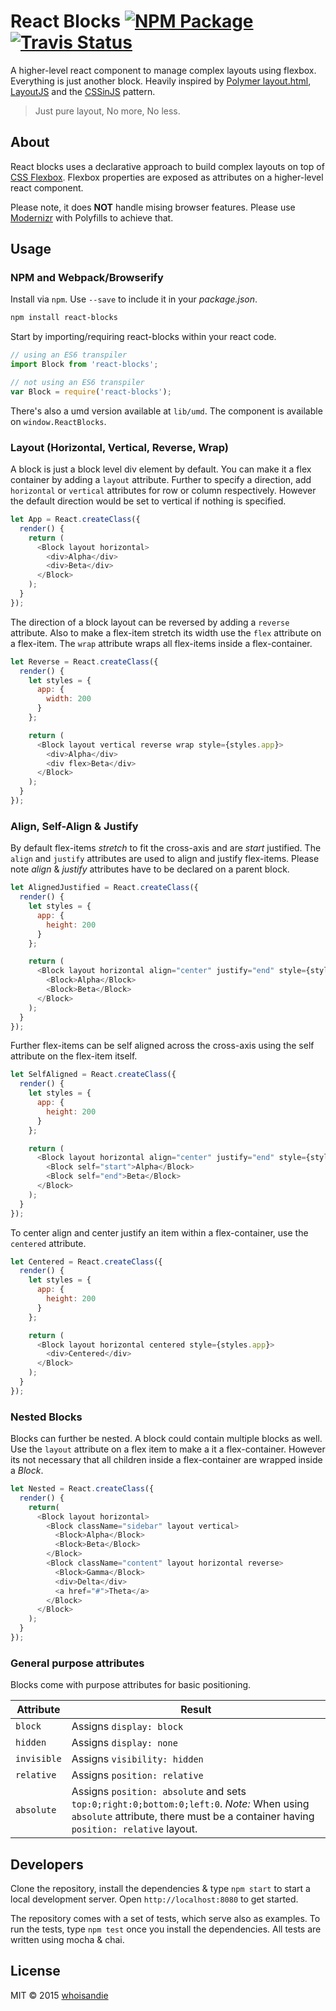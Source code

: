 # React Blocks [![NPM Package][npm_img]][npm_site] [![Travis Status][trav_img]][trav_site]

A higher-level react component to manage complex layouts using flexbox. Everything is just another block. Heavily inspired by [Polymer layout.html](polymer), [LayoutJS](layoutjs) and the [CSSinJS](cssinjs) pattern.

> Just pure layout, No more, No less.

## About
React blocks uses a declarative approach to build complex layouts on top of [CSS Flexbox](flexbox). Flexbox properties are exposed as attributes on a higher-level react component.

Please note, it does **NOT** handle mising browser features. Please use [Modernizr](modernizr) with Polyfills to achieve that.

## Usage

### NPM and Webpack/Browserify
Install via `npm`. Use `--save` to include it in your *package.json*.

```bash
npm install react-blocks
```

Start by importing/requiring react-blocks within your react code.

```js
// using an ES6 transpiler
import Block from 'react-blocks';

// not using an ES6 transpiler
var Block = require('react-blocks');
```

There's also a umd version available at `lib/umd`. The component is available on `window.ReactBlocks`.

### Layout (Horizontal, Vertical, Reverse, Wrap)
A block is just a block level div element by default. You can make it a flex container by adding a `layout` attribute. Further to specify a direction, add `horizontal` or `vertical` attributes for row or column respectively. However the default direction would be set to vertical if nothing is specified.

```js
let App = React.createClass({
  render() {
    return (
      <Block layout horizontal>
        <div>Alpha</div>
        <div>Beta</div>
      </Block>
    );
  }
});
```

The direction of a block layout can be reversed by adding a `reverse` attribute. Also to make a flex-item stretch its width use the `flex` attribute on a flex-item. The `wrap` attribute wraps all flex-items inside a flex-container.

```js
let Reverse = React.createClass({
  render() {
    let styles = {
      app: {
        width: 200
      }
    };

    return (
      <Block layout vertical reverse wrap style={styles.app}>
        <div>Alpha</div>
        <div flex>Beta</div>
      </Block>
    );
  }
});
```

### Align, Self-Align & Justify

By default flex-items *stretch* to fit the cross-axis and are *start* justified. The `align` and `justify` attributes are used to align and justify flex-items. Please note *align* & *justify* attributes have to be declared on a parent block.

```js
let AlignedJustified = React.createClass({
  render() {
    let styles = {
      app: {
        height: 200
      }
    };

    return (
      <Block layout horizontal align="center" justify="end" style={styles.app}>
        <Block>Alpha</Block>
        <Block>Beta</Block>
      </Block>
    );
  }
});
```

Further flex-items can be self aligned across the cross-axis using the self attribute on the flex-item itself.

```js
let SelfAligned = React.createClass({
  render() {
    let styles = {
      app: {
        height: 200
      }
    };

    return (
      <Block layout horizontal align="center" justify="end" style={styles.app}>
        <Block self="start">Alpha</Block>
        <Block self="end">Beta</Block>
      </Block>
    );
  }
});
```

To center align and center justify an item within a flex-container, use the `centered` attribute.

```js
let Centered = React.createClass({
  render() {
    let styles = {
      app: {
        height: 200
      }
    };

    return (
      <Block layout horizontal centered style={styles.app}>
        <div>Centered</div>
      </Block>
    );
  }
});
```

### Nested Blocks
Blocks can further be nested. A block could contain multiple blocks as well. Use the `layout` attribute on a flex item to make a it a flex-container. However its not necessary that all children inside a flex-container are wrapped inside a *Block*.

```js
let Nested = React.createClass({
  render() {
    return(
      <Block layout horizontal>
        <Block className="sidebar" layout vertical>
          <Block>Alpha</Block>
          <Block>Beta</Block>
        </Block>
        <Block className="content" layout horizontal reverse>
          <Block>Gamma</Block>
          <div>Delta</div>
          <a href="#">Theta</a>
        </Block>
      </Block>
    );
  }
});
```

### General purpose attributes
Blocks come with purpose attributes for basic positioning.

Attribute   |  Result
---------   |  ------
`block`     |  Assigns `display: block`
`hidden`    |  Assigns `display: none`
`invisible` |  Assigns `visibility: hidden`
`relative`  |  Assigns `position: relative`
`absolute`  |  Assigns `position: absolute` and sets `top:0;right:0;bottom:0;left:0`. *Note:* When using `absolute` attribute, there must be a container having `position: relative` layout.


## Developers

Clone the repository, install the dependencies & type `npm start` to start a local development server. Open `http://localhost:8080` to get started.

The repository comes with a set of tests, which serve also as examples. To run the tests, type `npm test` once you install the dependencies. All tests are written using mocha & chai.

## License
MIT &copy; 2015 [whoisandie](whiosandie)

[polymer]: https://www.polymer-project.org/0.5/docs/polymer/layout-attrs.html
[layoutjs]: https://github.com/basarat/layoutjs
[cssinjs]: https://speakerdeck.com/vjeux/react-css-in-js
[flexbox]: https://developer.mozilla.org/en-US/docs/Web/Guide/CSS/Flexible_boxes
[modernizr]: http://modernizr.com
[whoisandie]: http://whoisandie.com

[trav_img]: https://api.travis-ci.org/whoisandie/react-blocks.svg
[trav_site]: https://travis-ci.org/whoisandie/react-blocks
[npm_img]: https://img.shields.io/npm/v/react-blocks.svg
[npm_site]: https://www.npmjs.org/package/react-blocks
